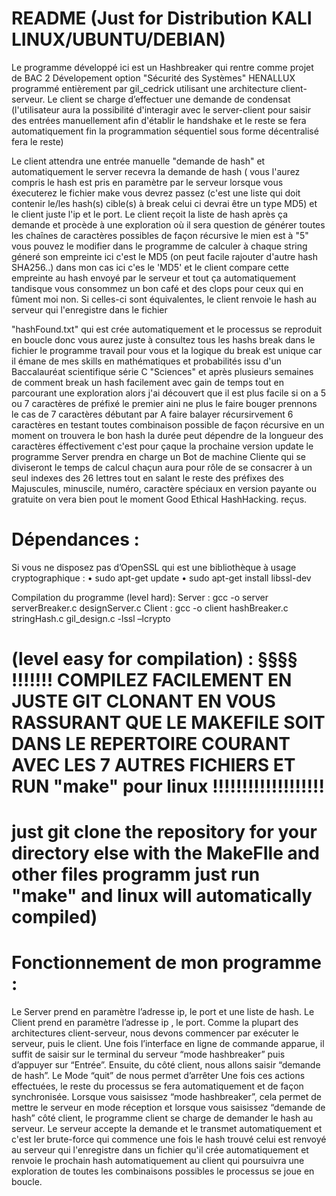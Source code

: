 # README (Just for Distribution KALI LINUX/UBUNTU/DEBIAN)

Le programme développé ici est un Hashbreaker qui rentre comme projet de BAC 2 Dévelopement option "Sécurité des Systèmes" HENALLUX programmé entièrement par gil_cedrick utilisant une architecture client-serveur. Le
client se charge d’effectuer une demande de condensat (l'utilisateur aura la possibilité d'interagir avec le server-client pour saisir des entrées manuellement afin d'établir le handshake et le reste se fera automatiquement fin la programmation séquentiel sous forme décentralisé fera le reste)

Le client attendra une entrée manuelle "demande de hash" et automatiquement le server recevra la demande de hash ( vous l'aurez compris le hash est pris en paramètre par le serveur lorsque vous éxecuterez le fichier make vous devrez passez <ip> <port> <list hash> (c'est une liste qui doit contenir le/les hash(s) cible(s) à break celui ci devrai être un type MD5) et le client juste l'ip et le port. Le client reçoit la liste de hash après ça demande et procède à une exploration où il sera question de générer toutes les chaînes de caractères possibles de façon récursive le mien est à "5" vous pouvez le modifier dans le programme de calculer à chaque string géneré son empreinte ici c'est le MD5 (on peut facile rajouter d'autre hash SHA256..) dans mon cas ici c'es le 'MD5' et le client compare cette empreinte au hash envoyé par le serveur et tout ça automatiquement tandisque vous consommez un bon café et des clops pour ceux qui en fûment moi non. Si celles-ci sont équivalentes, le client renvoie le hash au serveur qui l'enregistre dans le fichier 

"hashFound.txt" qui est crée automatiquement  et le processus se reproduit en boucle donc vous aurez juste à consultez tous les hashs break dans le fichier le programme travail pour vous et la logique du break est unique car il émane de mes skills en mathématiques et probabilités issu d'un Baccalauréat scientifique série C "Sciences" et après plusieurs semaines de comment break un hash facilement avec gain de temps tout en parcourant une exploration alors j'ai découvert que il est plus facile si on a 5 ou 7 caractères de préfixé le premier aini ne plus le faire bouger prennons le cas de 7 caractères débutant par A faire balayer récursirvement 6 caractères en testant toutes combinaison possible de façon récursive en un moment on trouvera le bon hash la durée peut dépendre de la longueur des caractères éffectivement c'est pour çaque la prochaine version update le programme Server prendra en charge un Bot de machine Cliente qui se diviseront le temps de calcul chaçun aura pour rôle de se consacrer à un seul indexes des 26 lettres tout en salant le reste des préfixes des Majuscules, minuscile, numéro, caractère spéciaux en version payante ou gratuite on vera bien pout le moment Good Ethical HashHacking. 
reçus.


# Dépendances :

Si vous ne disposez pas d’OpenSSL qui est une bibliothèque à usage cryptographique :
    • sudo apt-get update
    • sudo apt-get install libssl-dev

Compilation du programme (level hard):
Server : gcc -o server serverBreaker.c designServer.c
Client : gcc -o client hashBreaker.c stringHash.c gil_design.c -lssl –lcrypto

# (level easy for compilation) : §§§§ !!!!!!!   COMPILEZ FACILEMENT EN JUSTE GIT CLONANT EN VOUS RASSURANT QUE LE MAKEFILE SOIT DANS LE REPERTOIRE COURANT AVEC LES 7 AUTRES FICHIERS ET RUN "make" pour linux !!!!!!!!!!!!!!!!!!!

# just git clone the repository for your directory else with the MakeFIle and other files programm just run "make" and linux will automatically compiled)


# Fonctionnement de mon programme :

Le Server prend en paramètre l’adresse ip, le port et une liste de hash.
Le Client prend en paramètre l’adresse ip , le port.
Comme la plupart des architectures client-serveur, nous devons commencer par exécuter le serveur, puis le client.
Une fois l’interface en ligne de commande apparue, il suffit de saisir sur le terminal du serveur “mode hashbreaker” puis d’appuyer sur “Entrée”. Ensuite, du côté client, nous allons saisir “demande de hash”.
Le Mode “quit” de nous permet d’arrêter
Une fois ces actions effectuées, le reste du processus se fera automatiquement et de façon synchronisée. Lorsque vous saisissez “mode hashbreaker”, cela permet de mettre le serveur en mode réception et lorsque vous saisissez “demande de hash” côté client, le programme client se charge de demander le hash au serveur. Le serveur accepte la demande et le transmet automatiquement et c'est ler brute-force qui commence une fois le hash trouvé celui est renvoyé au serveur qui l'enregistre dans un fichier qu'il crée automatiquement et renvoie le prochain hash automatiquement au client qui poursuivra une exploration de toutes les combinaisons possibles le processus se joue en boucle.
